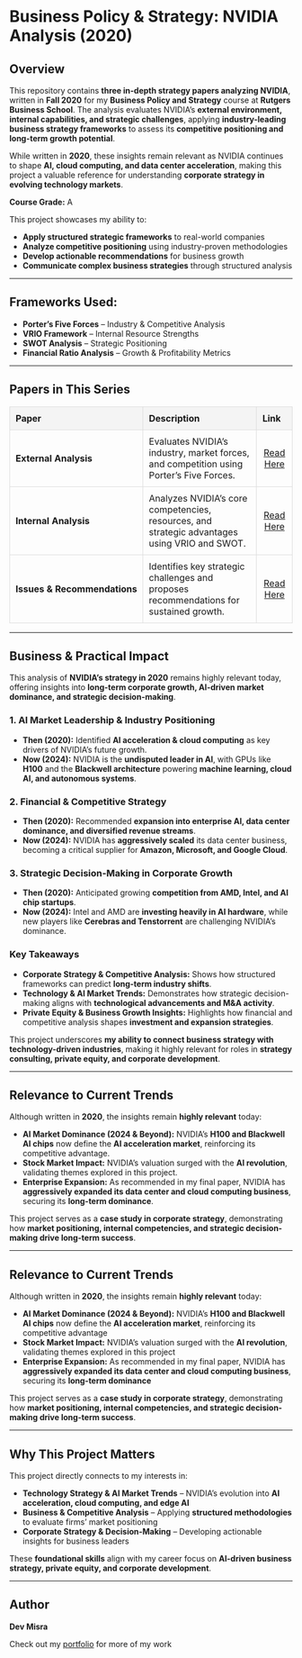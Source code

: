 # Business Policy & Strategy: NVIDIA Analysis (2020)

## Overview
This repository contains **three in-depth strategy papers analyzing NVIDIA**, written in **Fall 2020** for my **Business Policy and Strategy** course at **Rutgers Business School**. The analysis evaluates NVIDIA’s **external environment, internal capabilities, and strategic challenges**, applying **industry-leading business strategy frameworks** to assess its **competitive positioning and long-term growth potential**.

While written in **2020**, these insights remain relevant as NVIDIA continues to shape **AI, cloud computing, and data center acceleration**, making this project a valuable reference for understanding **corporate strategy in evolving technology markets**.

**Course Grade:** A  

This project showcases my ability to:

- **Apply structured strategic frameworks** to real-world companies  
- **Analyze competitive positioning** using industry-proven methodologies  
- **Develop actionable recommendations** for business growth  
- **Communicate complex business strategies** through structured analysis  

---

## Frameworks Used:
- **Porter’s Five Forces** – Industry & Competitive Analysis  
- **VRIO Framework** – Internal Resource Strengths  
- **SWOT Analysis** – Strategic Positioning  
- **Financial Ratio Analysis** – Growth & Profitability Metrics   

---

## Papers in This Series
<style>
  table {
    width: 100%;
    border-collapse: collapse;
  }
  th, td {
    border: 1px solid #ddd;
    padding: 10px;
    text-align: left;
  }
  th {
    background-color: #f4f4f4;
  }
  td:nth-child(1) {
    width: 20%;
    white-space: nowrap;
  }
  td:nth-child(2) {
    width: 65%;
  }
  td:nth-child(3) {
    width: 15%;
    text-align: center;
  }
</style>

<table>
  <thead>
    <tr>
      <th>Paper</th>
      <th>Description</th>
      <th>Link</th>
    </tr>
  </thead>
  <tbody>
    <tr>
      <td><b>External Analysis</b></td>
      <td>Evaluates NVIDIA’s industry, market forces, and competition using Porter’s Five Forces.</td>
      <td><a href="https://github.com/31-DM/31-DM.github.io/blob/master/assets/Work/School/Undergrad/Papers/BPS/Papers/NVIDIA%20External%20Analysis.pdf">Read Here</a></td>
    </tr>
    <tr>
      <td><b>Internal Analysis</b></td>
      <td>Analyzes NVIDIA’s core competencies, resources, and strategic advantages using VRIO and SWOT.</td>
      <td><a href="https://github.com/31-DM/31-DM.github.io/blob/master/assets/Work/School/Undergrad/Papers/BPS/Papers/NVIDIA%20Internal%20Analysis.pdf">Read Here</a></td>
    </tr>
    <tr>
      <td><b>Issues & Recommendations</b></td>
      <td>Identifies key strategic challenges and proposes recommendations for sustained growth.</td>
      <td><a href="https://github.com/31-DM/31-DM.github.io/blob/master/assets/Work/School/Undergrad/Papers/BPS/Papers/NVIDIA%20Issues%20and%20Recommendations.pdf">Read Here</a></td>
    </tr>
  </tbody>
</table>

---

## Business & Practical Impact

This analysis of **NVIDIA’s strategy in 2020** remains highly relevant today, offering insights into **long-term corporate growth, AI-driven market dominance, and strategic decision-making**.

### **1. AI Market Leadership & Industry Positioning**
- **Then (2020):** Identified **AI acceleration & cloud computing** as key drivers of NVIDIA’s future growth.
- **Now (2024):** NVIDIA is the **undisputed leader in AI**, with GPUs like **H100** and the **Blackwell architecture** powering **machine learning, cloud AI, and autonomous systems**.

### **2. Financial & Competitive Strategy**
- **Then (2020):** Recommended **expansion into enterprise AI, data center dominance, and diversified revenue streams**.
- **Now (2024):** NVIDIA has **aggressively scaled** its data center business, becoming a critical supplier for **Amazon, Microsoft, and Google Cloud**.

### **3. Strategic Decision-Making in Corporate Growth**
- **Then (2020):** Anticipated growing **competition from AMD, Intel, and AI chip startups**.
- **Now (2024):** Intel and AMD are **investing heavily in AI hardware**, while new players like **Cerebras and Tenstorrent** are challenging NVIDIA’s dominance.

### **Key Takeaways**
- **Corporate Strategy & Competitive Analysis:** Shows how structured frameworks can predict **long-term industry shifts**.
- **Technology & AI Market Trends:** Demonstrates how strategic decision-making aligns with **technological advancements and M&A activity**.
- **Private Equity & Business Growth Insights:** Highlights how financial and competitive analysis shapes **investment and expansion strategies**.

This project underscores **my ability to connect business strategy with technology-driven industries**, making it highly relevant for roles in **strategy consulting, private equity, and corporate development**.

---

## Relevance to Current Trends
Although written in **2020**, the insights remain **highly relevant** today:
- **AI Market Dominance (2024 & Beyond):** NVIDIA’s **H100 and Blackwell AI chips** now define the **AI acceleration market**, reinforcing its competitive advantage.
- **Stock Market Impact:** NVIDIA’s valuation surged with the **AI revolution**, validating themes explored in this project.
- **Enterprise Expansion:** As recommended in my final paper, NVIDIA has **aggressively expanded its data center and cloud computing business**, securing its **long-term dominance**.

This project serves as a **case study in corporate strategy**, demonstrating how **market positioning, internal competencies, and strategic decision-making drive long-term success**.

---

## Relevance to Current Trends
Although written in **2020**, the insights remain **highly relevant** today:
- **AI Market Dominance (2024 & Beyond):** NVIDIA’s **H100 and Blackwell AI chips** now define the **AI acceleration market**, reinforcing its competitive advantage
- **Stock Market Impact:** NVIDIA’s valuation surged with the **AI revolution**, validating themes explored in this project
- **Enterprise Expansion:** As recommended in my final paper, NVIDIA has **aggressively expanded its data center and cloud computing business**, securing its **long-term dominance**

This project serves as a **case study in corporate strategy**, demonstrating how **market positioning, internal competencies, and strategic decision-making drive long-term success**.

---

## Why This Project Matters
This project directly connects to my interests in:
- **Technology Strategy & AI Market Trends** – NVIDIA’s evolution into **AI acceleration, cloud computing, and edge AI**
- **Business & Competitive Analysis** – Applying **structured methodologies** to evaluate firms’ market positioning
- **Corporate Strategy & Decision-Making** – Developing actionable insights for business leaders

These **foundational skills** align with my career focus on **AI-driven business strategy, private equity, and corporate development**.

---

## Author
**Dev Misra**  

Check out my [portfolio](https://31-dm.github.io/) for more of my work
